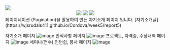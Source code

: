 <img src="https://capsule-render.vercel.app/api?type=waving&color=auto&height=200&section=header&text=3주차자기소개&fontSize=90" />
<div align="center">
	<img src="https://img.shields.io/badge/Java-007396?style=flat&logo=Java&logoColor=white" />
	<img src="https://img.shields.io/badge/HTML5-E34F26?style=flat&logo=HTML5&logoColor=white" />
	<img src="https://img.shields.io/badge/CSS3-1572B6?style=flat&logo=CSS3&logoColor=white" />
</div>
페이지네이션 (Pagination)을 활용하여 만든 자기소개 페이지 입니다. 
[자기소개글](https://wjsrudals411.github.io/Cordova/week5/report5)

자기소개 페이지
![image](https://github.com/wjsrudals411/Cordova/assets/103473959/66d79cb0-1659-420a-b26f-e34c5f258ee5)
인적사항 페이지
![image](https://github.com/wjsrudals411/Cordova/assets/103473959/16cee310-37d3-4c03-aa8f-72c33ea51c12)
프로젝트, 자격증, 수상내역 페이지
![image](https://github.com/wjsrudals411/Cordova/assets/103473959/b5fdca1a-9966-4348-93fa-76743504e748)
세미나(연수),인턴쉽, 봉사 페이지
![image](https://github.com/wjsrudals411/Cordova/assets/103473959/f4ede085-ad5e-41f6-a324-68058f6187c2)



